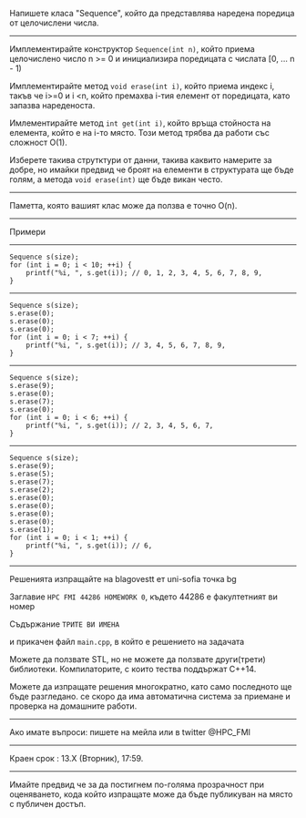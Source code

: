 Напишете класа "Sequence", който да представлява наредена поредица от целочислени числа.

---

Имплементирайте конструктор `Sequence(int n)`, който приема целочислено число n >= 0 и инициализира поредицата с числата [0, ... n - 1)

Имплементирайте метод `void erase(int i)`, който приема индекс i, такъв че i>=0 и i <n, който премахва i-тия елемент от поредицата, като запазва нареденоста.

Имлементирайте метод `int get(int i)`, който връща стойноста на елемента, който е на i-то място. Този метод трябва да работи със сложност O(1).

Изберете такива струтктури от данни, такива каквито намерите за добре, но имайки предвид че броят на елементи в структурата ще бъде голям, а методa `void erase(int)` ще бъде викан често.

---

Паметта, която вашият клас може да ползва е точно O(n).

---

Примери
	
---

```
Sequence s(size);
for (int i = 0; i < 10; ++i) {
	printf("%i, ", s.get(i)); // 0, 1, 2, 3, 4, 5, 6, 7, 8, 9,
}
```

---

```
Sequence s(size);
s.erase(0);
s.erase(0);
s.erase(0);
for (int i = 0; i < 7; ++i) {
	printf("%i, ", s.get(i)); // 3, 4, 5, 6, 7, 8, 9,
}
```

---

```
Sequence s(size);
s.erase(9);
s.erase(0);
s.erase(7);
s.erase(0);
for (int i = 0; i < 6; ++i) {
	printf("%i, ", s.get(i)); // 2, 3, 4, 5, 6, 7,
}
```

---

```
Sequence s(size);
s.erase(9);
s.erase(5);
s.erase(7);
s.erase(2);
s.erase(0);
s.erase(0);
s.erase(0);
s.erase(0);
s.erase(1);
for (int i = 0; i < 1; ++i) {
	printf("%i, ", s.get(i)); // 6,
}
```

---

Решенията изпращайте на blagovestt ет uni-sofia точка bg

Заглавие `HPC FMI 44286 HOMEWORK 0`, където 44286 е факултетният ви номер

Съдържание `ТРИТЕ ВИ ИМЕНА` 

и прикачен файл `main.cpp`, в който е решението на задачата

Можете да ползвате STL, но не можете да ползвате други(трети) библиотеки. Компилаторите, с които тества поддържат С++14.

Можете да изпращате решения многократно, като само последното ще бъде разгледано.
се скоро да има автоматична система за приемане и проверка на домашните работи.

---

Ако имате въпроси: пишете на мейла или в twitter @HPC_FMI

---

Краен срок : 13.Х (Вторник), 17:59.

---

Имайте предвид че за да постигнем по-голяма прозрачност при оценяването, кода който изпращате може да бъде публикуван на място с публичен достъп. 